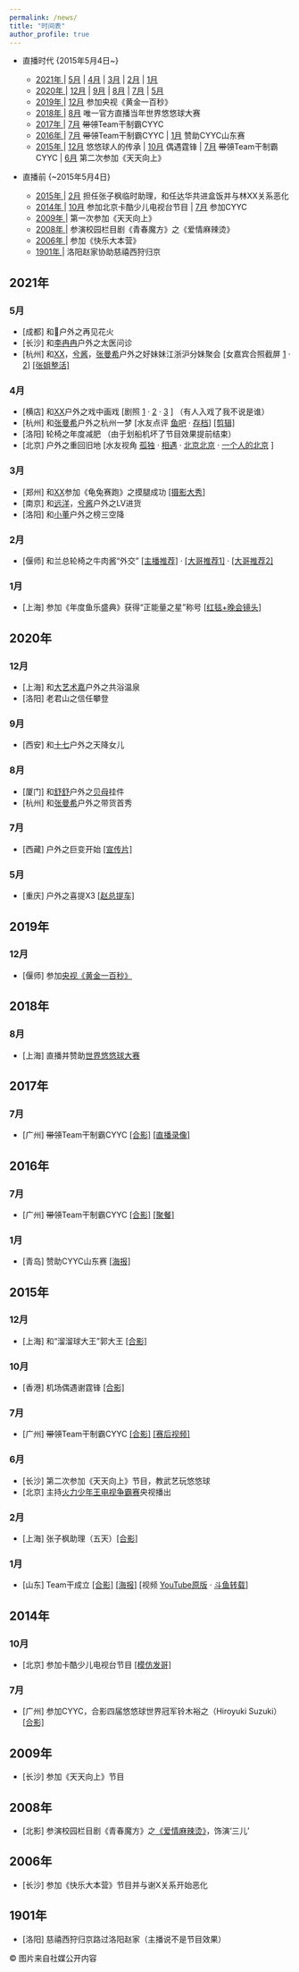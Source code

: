```yaml
---
permalink: /news/
title: "时间表"
author_profile: true
---
```


- 直播时代 {2015年5月4日~}

	- [ 2021年 ](#head2021)
		| [5月](#head202105) | [4月](#head202104) | [3月](#head202103) | [2月](#head202102) | [1月](#head202101) 
	- [ 2020年 ](#head2020)
		| [12月](#head202012) | [9月](#head202009) | [8月](#head202008) | [7月](#head202007) | [5月](#head202005) 
	- [ 2019年 ](#head2019)
		| [12月](#head201912) 参加央视《黄金一百秒》
	- [ 2018年 ](#head2018)
		| [8月](#head201808) 唯一官方直播当年世界悠悠球大赛
	- [ 2017年 ](#head2017)
		| [7月](#head201707) ~~带领~~Team干制霸CYYC	
	- [ 2016年 ](#head2016)
		| [7月](#head201607) ~~带领~~Team干制霸CYYC | [1月](#head201601) 赞助CYYC山东赛
	- [ 2015年 ](#head2015)
		| [12月](#head201512) 悠悠球人的传承 | [10月](#head201510) 偶遇霆锋 | [7月](#head201507) ~~带领~~Team干制霸CYYC | [6月](#head201506) 第二次参加《天天向上》
		
- 直播前  {~2015年5月4日}

	- [ 2015年 ](#head2015)
		| [2月](#head201502) 担任张子枫临时助理，和任达华共进盒饭并与林XX关系恶化
	- [ 2014年 ](#head2014)
		| [10月](#head201410) 参加北京卡酷少儿电视台节目 | [7月](#head201407) 参加CYYC
	- [ 2009年 ](#head2009)
		| 第一次参加《天天向上》
	- [ 2008年 ](#head2008)
		| 参演校园栏目剧《青春魔方》之《爱情麻辣烫》	
	- [ 2006年 ](#head2006)
		| 参加《快乐大本营》
	- [ 1901年 ](#head1901)
		| 洛阳赵家协助慈禧西狩归京 

## <span id="head2021"> 2021年 </span>

### <span id="head202105"> 5月</span>

* [成都] 和💮户外之再见花火
* [长沙] 和[李冉冉](https://www.douyu.com/210398)户外之太医问诊
* [杭州] 和[XX](https://www.douyu.com/1402692)，[兮酱](https://www.douyu.com/1347617)，[张曼希](https://www.douyu.com/6727718)户外之好妹妹江浙沪分妹聚会 [女嘉宾合照截屏 [1](/images/sixyear/group1.jpg) · [2](/images/sixyear/group2.jpg)] [[张姐整活]](https://yuba.douyu.com/p/273483071620147723)

### <span id="head202104"> 4月</span>

* [横店] 和[XX](https://www.douyu.com/1402692)户外之戏中画戏 [剧照 [1](https://yuba.douyu.com/p/189411381619771786) · [2](https://yuba.douyu.com/p/706897141619788793) · [3](https://yuba.douyu.com/p/217491431619877405) ] （有人入戏了我不说是谁）
* [杭州] 和[张曼希](https://www.douyu.com/6727718)户外之杭州一梦 [水友点评 [鱼吧](https://yuba.douyu.com/p/780788941619539506) · [存档](https://rentry.co/dycheese_wuti)] [[剪辑]](https://huolitangzhu.github.io/videos/)
* [洛阳] 轮椅之年度减肥 （由于划船机坏了节目效果提前结束）
* [北京] 户外之重回旧地 [水友视角 [孤独](https://yuba.douyu.com/p/282324881618142663) · [相遇](https://yuba.douyu.com/p/146760331618148152) · [北京北京](https://yuba.douyu.com/p/820420241618148427) · [一个人的北京](https://yuba.douyu.com/p/993119411619534886) ]

### <span id="head202103"> 3月</span>

* [郑州] 和[XX](https://www.douyu.com/1402692)参加《龟兔赛跑》之摸腿成功 [[摄影大秀]](https://yuba.douyu.com/p/216371201616509925)
* [南京] 和[远洋](https://www.douyu.com/37)，[兮酱](https://www.douyu.com/1347617)户外之LV进货
* [洛阳] 和[小董](https://www.douyu.com/11118)户外之榜三空降

### <span id="head202102"> 2月</span>

* [偃师] 和兰总轮椅之牛肉酱“外交” [[主播推荐]](https://yuba.douyu.com/p/569135721613732485) · [[大哥推荐1]](https://yuba.douyu.com/p/555766741613714957) · [[大哥推荐2]](https://yuba.douyu.com/p/240578211613731346)

### <span id="head202101"> 1月</span>

* [上海] 参加《年度鱼乐盛典》获得“正能量之星”称号 [[红毯+晚会镜头]](https://yuba.douyu.com/p/134047771610879917)

## <span id="head2020"> 2020年 </span>

### <span id="head202012"> 12月</span>

* [上海] 和[大艺术嘉](https://www.douyu.com/3917746)户外之共浴温泉
* [洛阳] 老君山之信任攀登

### <span id="head202009"> 9月</span>

* [西安] 和[十七](https://www.douyu.com/792252)户外之天降女儿

### <span id="head202008"> 8月</span>

* [厦门] 和[舒舒](https://www.douyu.com/4612531)户外之[贝母](https://www.bulgari.cn/zh-cn/350581-e.html)挂件
* [杭州] 和[张曼希](https://www.douyu.com/6727718)户外之带货首秀

### <span id="head202007"> 7月</span>

* [西藏] 户外之巨变开始 [[宣传片]](https://huolitangzhu.github.io/videos/)

### <span id="head202005"> 5月</span>

* [重庆] 户外之喜提X3 [[赵总提车]](/images/news/X3.jpg)

## <span id="head2019"> 2019年 </span>

### <span id="head201912"> 12月</span>

* [偃师] 参加[央视《黄金一百秒》](https://huolitangzhu.github.io/videos/)

## <span id="head2018"> 2018年 </span>

### <span id="head201808"> 8月</span>

* [上海] 直播并赞助[世界悠悠球大赛](http://wyyc2018.auldey.com/details/id/618.html) 

## <span id="head2017"> 2017年 </span>

### <span id="head201707"> 7月</span>

* [广州] ~~带领~~Team干制霸CYYC [[合影]](/images/news/2017CYYC.jpg) [[直播录像]](https://huolitangzhu.github.io/videos/)

## <span id="head2016"> 2016年 </span>

### <span id="head201607"> 7月</span>

* [广州] ~~带领~~Team干制霸CYYC [[合影]](/images/news/2016CYYC.jpg) [[聚餐]](/images/news/Team干2016.jpg)

### <span id="head201601"> 1月</span>

* [青岛] 赞助CYYC山东赛 [[海报]](/images/news/2016山东赛.jpg) 

## <span id="head2015"> 2015年 </span>

### <span id="head201512"> 12月</span>

* [上海] 和“溜溜球大王”郭大王 [[合影]](/images/news/郭大王.jpg)

### <span id="head201510"> 10月</span>

* [香港] 机场偶遇谢霆锋 [[合影]](/images/news/谢霆锋.jpg)

### <span id="head201507"> 7月</span>

* [广州] ~~带领~~Team干制霸CYYC [[合影]](/images/news/2015CYYC.jpg) [[赛后视频]](https://v.qq.com/x/page/o0175e9ce3a.html)

### <span id="head201506"> 6月</span>

* [长沙] 第二次参加《天天向上》节目，教武艺玩悠悠球
* [北京] 主持[火力少年王电视争霸赛](https://huolitangzhu.github.io/videos/)央视播出

### <span id="head201502"> 2月</span>

* [上海] 张子枫助理（五天）[[合影]](/images/news/张子枫.jpg)

### <span id="head201501"> 1月</span>

* [山东] Team干成立 [[合影]](/images/news/Team干成立.jpg) [[海报]](/images/news/Team干海报.jpg) [视频 [YouTube原版](https://www.youtube.com/watch?v=sWVvOTOh9Ds) · [斗鱼转载](https://v.douyu.com/show/jwzOvpODA4QWZVRm)]

## <span id="head2014"> 2014年 </span>

### <span id="head201410"> 10月</span>

* [北京] 参加卡酷少儿电视台节目 [[模仿发哥]](/images/news/卡酷.jpg)

### <span id="head201407"> 7月</span>

* [广州] 参加CYYC，合影四届悠悠球世界冠军铃木裕之（Hiroyuki Suzuki） [[合影]](/images/news/铃木裕之.jpg) 

## <span id="head2009"> 2009年 </span>

* [长沙] 参加《天天向上》节目

## <span id="head2008"> 2008年 </span>

* [北影] 参演校园栏目剧《青春魔方》之[《爱情麻辣烫》](https://huolitangzhu.github.io/videos/)，饰演‘三儿’

## <span id="head2006"> 2006年 </span>

* [长沙] 参加《快乐大本营》节目并与谢X关系开始恶化

## <span id="head1901"> 1901年 </span>

* [洛阳] 慈禧西狩归京路过洛阳赵家（主播说不是节目效果）

©️ 图片来自社媒公开内容
